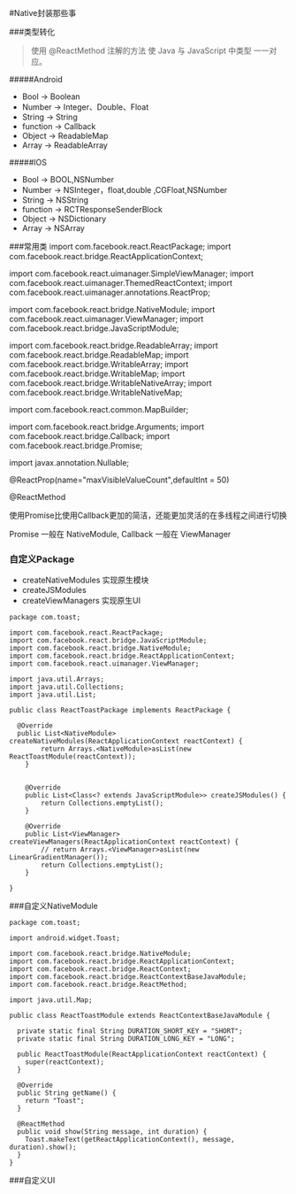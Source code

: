 #Native封装那些事


###类型转化

> 使用 @ReactMethod 注解的方法 使 Java 与 JavaScript 中类型 一一对应。


#####Android

+  Bool -> Boolean
+  Number -> Integer、Double、Float
+  String -> String
+  function -> Callback
+  Object -> ReadableMap
+  Array -> ReadableArray

#####IOS

+  Bool -> BOOL,NSNumber
+  Number -> NSInteger，float,double ,CGFloat,NSNumber
+  String -> NSString
+  function -> RCTResponseSenderBlock
+  Object -> NSDictionary
+  Array -> NSArray


###常用类
import com.facebook.react.ReactPackage;
import com.facebook.react.bridge.ReactApplicationContext;


import com.facebook.react.uimanager.SimpleViewManager;
import com.facebook.react.uimanager.ThemedReactContext;
import com.facebook.react.uimanager.annotations.ReactProp;

import com.facebook.react.bridge.NativeModule;
import com.facebook.react.uimanager.ViewManager;
import com.facebook.react.bridge.JavaScriptModule;

import com.facebook.react.bridge.ReadableArray;
import com.facebook.react.bridge.ReadableMap;
import com.facebook.react.bridge.WritableArray;
import com.facebook.react.bridge.WritableMap;
import com.facebook.react.bridge.WritableNativeArray;
import com.facebook.react.bridge.WritableNativeMap;

import com.facebook.react.common.MapBuilder;

import com.facebook.react.bridge.Arguments;
import com.facebook.react.bridge.Callback;
import com.facebook.react.bridge.Promise;


import javax.annotation.Nullable;

@ReactProp(name="maxVisibleValueCount",defaultInt = 50)

@ReactMethod

使用Promise比使用Callback更加的简洁，还能更加灵活的在多线程之间进行切换

Promise 一般在 NativeModule, Callback 一般在 ViewManager

### 自定义Package
+ createNativeModules 实现原生模块
+ createJSModules
+ createViewManagers 实现原生UI

```
package com.toast;

import com.facebook.react.ReactPackage;
import com.facebook.react.bridge.JavaScriptModule;
import com.facebook.react.bridge.NativeModule;
import com.facebook.react.bridge.ReactApplicationContext;
import com.facebook.react.uimanager.ViewManager;

import java.util.Arrays;
import java.util.Collections;
import java.util.List;

public class ReactToastPackage implements ReactPackage {

  @Override
  public List<NativeModule> createNativeModules(ReactApplicationContext reactContext) {
		return Arrays.<NativeModule>asList(new ReactToastModule(reactContext));
	}


  	@Override
	public List<Class<? extends JavaScriptModule>> createJSModules() {
	    return Collections.emptyList();
	}

	@Override
	public List<ViewManager> createViewManagers(ReactApplicationContext reactContext) {
	    // return Arrays.<ViewManager>asList(new LinearGradientManager());
	    return Collections.emptyList();
	}

}
```

###自定义NativeModule

```
package com.toast;

import android.widget.Toast;

import com.facebook.react.bridge.NativeModule;
import com.facebook.react.bridge.ReactApplicationContext;
import com.facebook.react.bridge.ReactContext;
import com.facebook.react.bridge.ReactContextBaseJavaModule;
import com.facebook.react.bridge.ReactMethod;

import java.util.Map;

public class ReactToastModule extends ReactContextBaseJavaModule {

  private static final String DURATION_SHORT_KEY = "SHORT";
  private static final String DURATION_LONG_KEY = "LONG";

  public ReactToastModule(ReactApplicationContext reactContext) {
    super(reactContext);
  }

  @Override
  public String getName() {
    return "Toast";
  }

  @ReactMethod
  public void show(String message, int duration) {
    Toast.makeText(getReactApplicationContext(), message, duration).show();
  }
}
```


###自定义UI

```
```